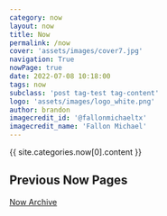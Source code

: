 ```yaml
---
category: now
layout: now
title: Now
permalink: /now
cover: 'assets/images/cover7.jpg'
navigation: True
nowPage: true
date: 2022-07-08 10:18:00
tags: now
subclass: 'post tag-test tag-content'
logo: 'assets/images/logo_white.png'
author: brandon
imagecredit_id: '@fallonmichaeltx'
imagecredit_name: 'Fallon Michael'
---
```


{{ site.categories.now[0].content }}

## Previous Now Pages
<a href="{{ site.baseurl }}tag/now">Now Archive</a>